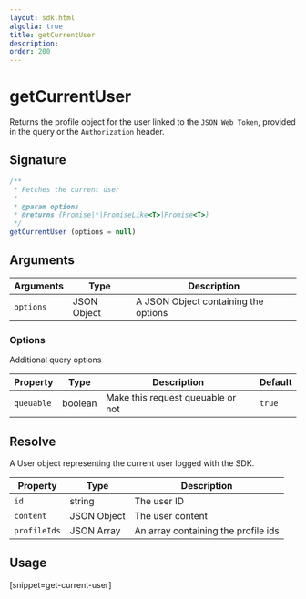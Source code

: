 ```yaml
---
layout: sdk.html
algolia: true
title: getCurrentUser
description:
order: 200
---
```


# getCurrentUser

Returns the profile object for the user linked to the `JSON Web Token`, provided in the query or the `Authorization` header.

## Signature

```javascript
/**
 * Fetches the current user
 * 
 * @param options
 * @returns {Promise|*|PromiseLike<T>|Promise<T>}
 */
getCurrentUser (options = null)
```

## Arguments

| Arguments    | Type    | Description
|--------------|---------|-------------
| `options` | JSON Object | A JSON Object containing the options

### **Options**

Additional query options

| Property     | Type    | Description                       | Default |
| ---------- | ------- | --------------------------------- | ------- |
| `queuable` | boolean | Make this request queuable or not | `true`  |

## Resolve

A User object representing the current user logged with the SDK.

| Property     | Type    | Description                       |
| ---------- | ------- | --------------------------------- |
| `id` | string | The user ID |
| `content` | JSON Object | The user content |
| `profileIds` | JSON Array | An array containing the profile ids |


## Usage

[snippet=get-current-user]
